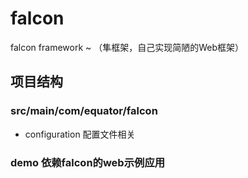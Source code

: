 # falcon
falcon framework ~ （隼框架，自己实现简陋的Web框架）
## 项目结构
### src/main/com/equator/falcon
- configuration 配置文件相关

### demo 依赖falcon的web示例应用